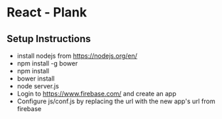 # React - Plank

## Setup Instructions

* install nodejs from https://nodejs.org/en/
* npm install -g bower
* npm install
* bower install
* node server.js
* Login to https://www.firebase.com/ and create an app
* Configure js/conf.js by replacing the url with the new app's url from firebase
